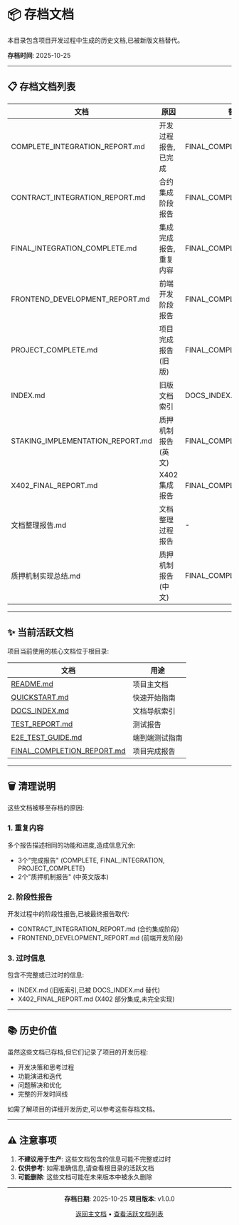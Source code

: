 # 📦 存档文档

本目录包含项目开发过程中生成的历史文档,已被新版文档替代。

**存档时间**: 2025-10-25

---

## 📋 存档文档列表

| 文档 | 原因 | 替代文档 |
|------|------|----------|
| COMPLETE_INTEGRATION_REPORT.md | 开发过程报告,已完成 | FINAL_COMPLETION_REPORT.md |
| CONTRACT_INTEGRATION_REPORT.md | 合约集成阶段报告 | FINAL_COMPLETION_REPORT.md |
| FINAL_INTEGRATION_COMPLETE.md | 集成完成报告,重复内容 | FINAL_COMPLETION_REPORT.md |
| FRONTEND_DEVELOPMENT_REPORT.md | 前端开发阶段报告 | FINAL_COMPLETION_REPORT.md |
| PROJECT_COMPLETE.md | 项目完成报告 (旧版) | FINAL_COMPLETION_REPORT.md |
| INDEX.md | 旧版文档索引 | DOCS_INDEX.md |
| STAKING_IMPLEMENTATION_REPORT.md | 质押机制报告 (英文) | FINAL_COMPLETION_REPORT.md |
| X402_FINAL_REPORT.md | X402集成报告 | FINAL_COMPLETION_REPORT.md |
| 文档整理报告.md | 文档整理过程报告 | - |
| 质押机制实现总结.md | 质押机制报告 (中文) | FINAL_COMPLETION_REPORT.md |

---

## ✨ 当前活跃文档

项目当前使用的核心文档位于根目录:

| 文档 | 用途 |
|------|------|
| [README.md](../../README.md) | 项目主文档 |
| [QUICKSTART.md](../../QUICKSTART.md) | 快速开始指南 |
| [DOCS_INDEX.md](../../DOCS_INDEX.md) | 文档导航索引 |
| [TEST_REPORT.md](../../TEST_REPORT.md) | 测试报告 |
| [E2E_TEST_GUIDE.md](../../E2E_TEST_GUIDE.md) | 端到端测试指南 |
| [FINAL_COMPLETION_REPORT.md](../../FINAL_COMPLETION_REPORT.md) | 项目完成报告 |

---

## 🗑️ 清理说明

这些文档被移至存档的原因:

### 1. 重复内容
多个报告描述相同的功能和进度,造成信息冗余:
- 3个"完成报告" (COMPLETE, FINAL_INTEGRATION, PROJECT_COMPLETE)
- 2个"质押机制报告" (中英文版本)

### 2. 阶段性报告
开发过程中的阶段性报告,已被最终报告取代:
- CONTRACT_INTEGRATION_REPORT.md (合约集成阶段)
- FRONTEND_DEVELOPMENT_REPORT.md (前端开发阶段)

### 3. 过时信息
包含不完整或已过时的信息:
- INDEX.md (旧版索引,已被 DOCS_INDEX.md 替代)
- X402_FINAL_REPORT.md (X402 部分集成,未完全实现)

---

## 📚 历史价值

虽然这些文档已存档,但它们记录了项目的开发历程:
- 开发决策和思考过程
- 功能演进和迭代
- 问题解决和优化
- 完整的开发时间线

如需了解项目的详细开发历史,可以参考这些存档文档。

---

## ⚠️ 注意事项

1. **不建议用于生产**: 这些文档包含的信息可能不完整或过时
2. **仅供参考**: 如需准确信息,请查看根目录的活跃文档
3. **可能删除**: 这些文档可能在未来版本中被永久删除

---

<div align="center">

**存档日期**: 2025-10-25
**项目版本**: v1.0.0

[返回主文档](../../README.md) • [查看活跃文档列表](#-当前活跃文档)

</div>
